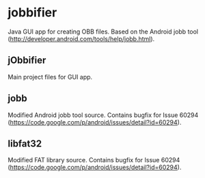 jobbifier
=========

Java GUI app for creating OBB files. Based on the Android jobb tool (http://developer.android.com/tools/help/jobb.html).


jObbifier
---------
Main project files for GUI app.

jobb
----
Modified Android jobb tool source. Contains bugfix for Issue 60294 (https://code.google.com/p/android/issues/detail?id=60294).

libfat32
--------
Modified FAT library source. Contains bugfix for Issue 60294 (https://code.google.com/p/android/issues/detail?id=60294).
